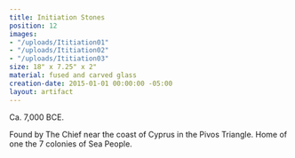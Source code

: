 ```yaml
---
title: Initiation Stones
position: 12
images:
- "/uploads/Ititiation01"
- "/uploads/Ititiation02"
- "/uploads/Ititiation03"
size: 18" x 7.25" x 2"
material: fused and carved glass
creation-date: 2015-01-01 00:00:00 -05:00
layout: artifact
---
```


Ca. 7,000 BCE.

Found by The Chief near the coast of Cyprus in the Pivos Triangle. Home of one the 7 colonies of Sea People.


